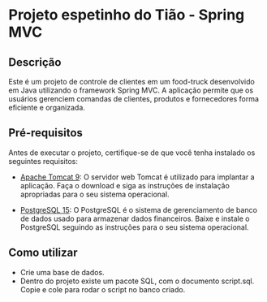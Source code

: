 # Projeto espetinho do Tião - Spring MVC

## Descrição

Este é um projeto de controle de clientes em um food-truck desenvolvido em Java utilizando o framework Spring MVC. A aplicação permite que os usuários gerenciem comandas de clientes, produtos e fornecedores forma eficiente e organizada.

## Pré-requisitos

Antes de executar o projeto, certifique-se de que você tenha instalado os seguintes requisitos:

- [Apache Tomcat 9](https://tomcat.apache.org/download-90.cgi): O servidor web Tomcat é utilizado para implantar a aplicação. Faça o download e siga as instruções de instalação apropriadas para o seu sistema operacional.

- [PostgreSQL 15](https://www.postgresql.org/download/): O PostgreSQL é o sistema de gerenciamento de banco de dados usado para armazenar dados financeiros. Baixe e instale o PostgreSQL seguindo as instruções para o seu sistema operacional.

## Como utilizar
- Crie uma base de dados.
- Dentro do projeto existe um pacote SQL, com o documento script.sql. Copie e cole para rodar o script no banco criado.
 
